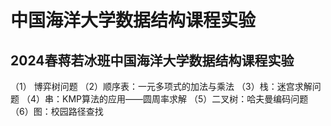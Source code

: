 # 中国海洋大学数据结构课程实验
## 2024春蒋若冰班中国海洋大学数据结构课程实验
（1） 博弈树问题
（2）顺序表：一元多项式的加法与乘法 
（3）栈：迷宫求解问题 
（4）串：KMP算法的应用——圆周率求解 
（5）二叉树：哈夫曼编码问题 
（6）图：校园路径查找 
